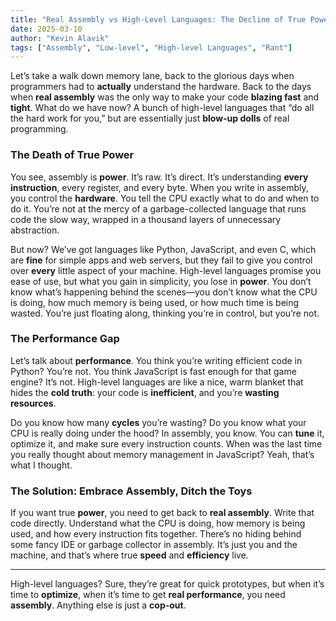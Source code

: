 ```yaml
---
title: "Real Assembly vs High-Level Languages: The Decline of True Power"
date: 2025-03-10
author: "Kevin Alavik"
tags: ["Assembly", "Low-level", "High-level Languages", "Rant"]
---
```


Let’s take a walk down memory lane, back to the glorious days when programmers had to **actually** understand the hardware. Back to the days when **real assembly** was the only way to make your code **blazing fast** and **tight**. What do we have now? A bunch of high-level languages that “do all the hard work for you,” but are essentially just **blow-up dolls** of real programming.

### The Death of True Power

You see, assembly is **power**. It’s raw. It’s direct. It’s understanding **every instruction**, every register, and every byte. When you write in assembly, you control the **hardware**. You tell the CPU exactly what to do and when to do it. You’re not at the mercy of a garbage-collected language that runs code the slow way, wrapped in a thousand layers of unnecessary abstraction. 

But now? We’ve got languages like Python, JavaScript, and even C, which are **fine** for simple apps and web servers, but they fail to give you control over **every** little aspect of your machine. High-level languages promise you ease of use, but what you gain in simplicity, you lose in **power**. You don’t know what’s happening behind the scenes—you don’t know what the CPU is doing, how much memory is being used, or how much time is being wasted. You’re just floating along, thinking you’re in control, but you’re not.

### The Performance Gap

Let’s talk about **performance**. You think you’re writing efficient code in Python? You’re not. You think JavaScript is fast enough for that game engine? It’s not. High-level languages are like a nice, warm blanket that hides the **cold truth**: your code is **inefficient**, and you’re **wasting resources**. 

Do you know how many **cycles** you’re wasting? Do you know what your CPU is really doing under the hood? In assembly, you know. You can **tune** it, optimize it, and make sure every instruction counts. When was the last time you really thought about memory management in JavaScript? Yeah, that’s what I thought.

### The Solution: Embrace Assembly, Ditch the Toys

If you want true **power**, you need to get back to **real assembly**. Write that code directly. Understand what the CPU is doing, how memory is being used, and how every instruction fits together. There’s no hiding behind some fancy IDE or garbage collector in assembly. It’s just you and the machine, and that’s where true **speed** and **efficiency** live.

---

High-level languages? Sure, they’re great for quick prototypes, but when it’s time to **optimize**, when it’s time to get **real performance**, you need **assembly**. Anything else is just a **cop-out**.
